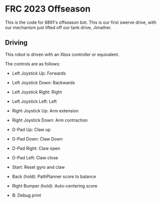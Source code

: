 # FRC 2023 Offseason

This is the code for 8891's offseason bot.
This is our first swerve drive, with our mechanism just lifted
off our tank drive, Jimather.

## Driving

This robot is driven with an Xbox controller or equivalent.

The controls are as follows:
- Left Joystick Up: Forwards
- Left Joystick Down: Backwards
- Left Joystick Right: Right
- Left Joystick Left: Left

- Right Joystick Up: Arm extension
- Right Joystick Down: Arm contraction

- D-Pad Up: Claw up
- D-Pad Down: Claw Down
- D-Pad Right: Claw open
- D-Pad Left: Claw close

- Start: Reset gyro and claw
- Back (hold): PathPlanner score to balance
- Right Bumper (hold): Auto-centering score

- B: Debug print
